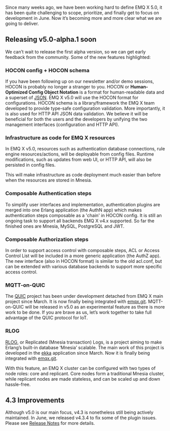 Since many weeks ago, we have been working hard to define EMQ X 5.0, it has been quite challenging to scope, prioritize, and finally get to focus on development in June. Now it’s becoming more and more clear what we are going to deliver.

## Releasing v5.0-alpha.1 soon

We can’t wait to release the first alpha version, so we can get early feedback from the community. Some of the new features highlighted:

### HOCON config + HOCON schema

If you have been following up on our newsletter and/or demo sessions, HOCON is probably no longer a stranger to you. HOCON or **Human-Optimized Config Object Notation** is a format for human-readable data and a superset of [JSON](https://en.wikipedia.org/wiki/JSON). EMQ X v5.0 will use the HOCON format for configurations.
HOCON schema is a library/framework the EMQ X team developed to provide type-safe configuration validation. More importantly, it is also used for HTTP API JSON data validation. We believe it will be beneficial for both the users and the developers by unifying the two management interfaces (configuration and HTTP API).

### Infrastructure as code for EMQ X resources

In EMQ X v5.0, resources such as authentication database connections, rule engine resources/actions, will be deployable from config files. Runtime modifications, such as updates from web UI, or HTTP API, will also be persisted in config files.

This will make infrastructure as code deployment much easier than before when the resources are stored in Mnesia.

### Composable Authentication steps

To simplify user interfaces and implementation, authentication plugins are merged into one Erlang application (the AuthN app) which makes authentication steps composable as a 'chain' in HOCON config. It is still an ongoing task to support all backends EMQ X v4.x supported. So far the finished ones are Mnesia, MySQL, PostgreSQL and JWT.

### Composable Authorization steps

In order to support access control with composable steps, ACL or Access Control List will be included in a more generic application (the AuthZ app). The new interface (also in HOCON format) is similar to the old acl.conf, but can be extended with various database backends to support more specific access control.

### MQTT-on-QUIC

The [QUIC](https://github.com/emqx/quic) project has been under development detached from EMQ X main project since March. It is now finally being integrated with [emqx.git](https://github.com/emqx/emqx). MQTT-on-QUIC will be released in v5.0 as an experimental feature as there is more work to be done. If you are brave as us, let’s work together to take full advantage of the QUIC protocol for IoT.

### RLOG

[RLOG](https://github.com/emqx/eip/blob/main/implemented/0004-async-mnesia-change-log-replication.md), or Replicated (Mnesia transaction) Logs, is a project aiming to make Erlang’s built-in database ‘Mnesia’ scalable. The main work of this project is developed in the [ekka](https://github.com/emqx/ekka) application since March. Now it is finally being integrated with [emqx.git](https://github.com/emqx/emqx).

With this feature, an EMQ X cluster can be configured with two types of node roles: core and replicant. Core nodes form a traditional Mnesia cluster, while replicant nodes are made stateless, and can be scaled up and down hassle-free.

## 4.3 Improvements

Although v5.0 is our main focus, v4.3 is nonetheless still being actively maintained. In June, we released v4.3.4 to fix some of the plugin issues. Please see [Release Notes](https://github.com/emqx/emqx/releases) for more details.
